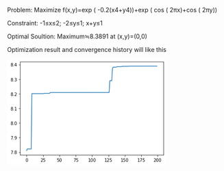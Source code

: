 Problem: Maximize f(x,y)=exp ( -0.2(x4+y4))+exp ( cos ( 2πx)+cos ( 2πy)) 

Constraint: -1≤x≤2; -2≤y≤1; x+y≤1  

Optimal Soultion: Maximum≒8.3891 at (x,y)=(0,0)

Optimization result and convergence history will like this

![image](https://github.com/yukai9515/Data-Analysis/blob/main/Algorithm/Particle_Swarm_Optimization/Particle_Swarm_Optimization.png)
